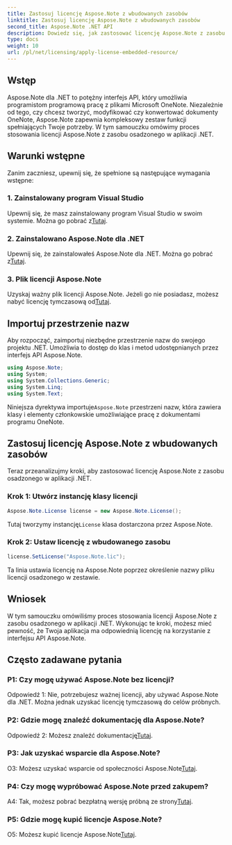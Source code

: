 ```yaml
---
title: Zastosuj licencję Aspose.Note z wbudowanych zasobów
linktitle: Zastosuj licencję Aspose.Note z wbudowanych zasobów
second_title: Aspose.Note .NET API
description: Dowiedz się, jak zastosować licencję Aspose.Note z zasobu osadzonego w aplikacji .NET. Postępuj zgodnie z naszym przewodnikiem krok po kroku, aby zapewnić bezproblemową integrację.
type: docs
weight: 10
url: /pl/net/licensing/apply-license-embedded-resource/
---
```

## Wstęp

Aspose.Note dla .NET to potężny interfejs API, który umożliwia programistom programową pracę z plikami Microsoft OneNote. Niezależnie od tego, czy chcesz tworzyć, modyfikować czy konwertować dokumenty OneNote, Aspose.Note zapewnia kompleksowy zestaw funkcji spełniających Twoje potrzeby. W tym samouczku omówimy proces stosowania licencji Aspose.Note z zasobu osadzonego w aplikacji .NET.

## Warunki wstępne

Zanim zaczniesz, upewnij się, że spełnione są następujące wymagania wstępne:

### 1. Zainstalowany program Visual Studio

 Upewnij się, że masz zainstalowany program Visual Studio w swoim systemie. Można go pobrać z[Tutaj](https://visualstudio.microsoft.com/).

### 2. Zainstalowano Aspose.Note dla .NET

 Upewnij się, że zainstalowałeś Aspose.Note dla .NET. Można go pobrać z[Tutaj](https://releases.aspose.com/note/net/).

### 3. Plik licencji Aspose.Note

 Uzyskaj ważny plik licencji Aspose.Note. Jeżeli go nie posiadasz, możesz nabyć licencję tymczasową od[Tutaj](https://purchase.aspose.com/temporary-license/).

## Importuj przestrzenie nazw

Aby rozpocząć, zaimportuj niezbędne przestrzenie nazw do swojego projektu .NET. Umożliwia to dostęp do klas i metod udostępnianych przez interfejs API Aspose.Note.

```csharp
using Aspose.Note;
using System;
using System.Collections.Generic;
using System.Linq;
using System.Text;
```

 Niniejsza dyrektywa importuje`Aspose.Note` przestrzeni nazw, która zawiera klasy i elementy członkowskie umożliwiające pracę z dokumentami programu OneNote.

## Zastosuj licencję Aspose.Note z wbudowanych zasobów

Teraz przeanalizujmy kroki, aby zastosować licencję Aspose.Note z zasobu osadzonego w aplikacji .NET.

### Krok 1: Utwórz instancję klasy licencji

```csharp
Aspose.Note.License license = new Aspose.Note.License();
```

 Tutaj tworzymy instancję`License` klasa dostarczona przez Aspose.Note.

### Krok 2: Ustaw licencję z wbudowanego zasobu

```csharp
license.SetLicense("Aspose.Note.lic");
```

Ta linia ustawia licencję na Aspose.Note poprzez określenie nazwy pliku licencji osadzonego w zestawie.

## Wniosek

W tym samouczku omówiliśmy proces stosowania licencji Aspose.Note z zasobu osadzonego w aplikacji .NET. Wykonując te kroki, możesz mieć pewność, że Twoja aplikacja ma odpowiednią licencję na korzystanie z interfejsu API Aspose.Note.

## Często zadawane pytania

### P1: Czy mogę używać Aspose.Note bez licencji?

Odpowiedź 1: Nie, potrzebujesz ważnej licencji, aby używać Aspose.Note dla .NET. Można jednak uzyskać licencję tymczasową do celów próbnych.

### P2: Gdzie mogę znaleźć dokumentację dla Aspose.Note?

 Odpowiedź 2: Możesz znaleźć dokumentację[Tutaj](https://reference.aspose.com/note/net/).

### P3: Jak uzyskać wsparcie dla Aspose.Note?

 O3: Możesz uzyskać wsparcie od społeczności Aspose.Note[Tutaj](https://forum.aspose.com/c/note/28).

### P4: Czy mogę wypróbować Aspose.Note przed zakupem?

 A4: Tak, możesz pobrać bezpłatną wersję próbną ze strony[Tutaj](https://releases.aspose.com/).

### P5: Gdzie mogę kupić licencje Aspose.Note?

 O5: Możesz kupić licencje Aspose.Note[Tutaj](https://purchase.aspose.com/buy).